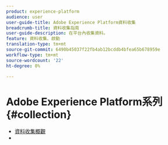 ```yaml
---
product: experience-platform
audience: user
user-guide-title: Adobe Experience Platform資料收集
breadcrumb-title: 資料收集指南
user-guide-description: 在平台內收集資料。
feature: 資料收集、啟動
translation-type: tm+mt
source-git-commit: 6490b45037f22fb4ab12bcddb4bfea65b678959e
workflow-type: tm+mt
source-wordcount: '22'
ht-degree: 0%

---
```



# Adobe Experience Platform系列{#collection}

- [資料收集概觀](home.md)
- 
